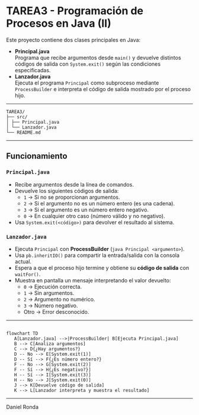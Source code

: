 # TAREA3 - Programación de Procesos en Java (II)

Este proyecto contiene dos clases principales en Java:

- **Principal.java**  
  Programa que recibe argumentos desde `main()` y devuelve distintos códigos de salida con `System.exit()` según las condiciones especificadas.  
- **Lanzador.java**  
  Ejecuta el programa `Principal` como subproceso mediante `ProcessBuilder` e interpreta el código de salida mostrado por el proceso hijo.

---

```
TAREA3/
├── src/
│ ├── Principal.java
│ └── Lanzador.java
└── README.md

```

---

## Funcionamiento

### `Principal.java`
- Recibe argumentos desde la línea de comandos.  
- Devuelve los siguientes códigos de salida:
  - `1` → Si no se proporcionan argumentos.  
  - `2` → Si el argumento no es un número entero (es una cadena).  
  - `3` → Si el argumento es un número entero negativo.  
  - `0` → En cualquier otro caso (número válido y no negativo).  
- Usa `System.exit(<código>)` para devolver el resultado al sistema.

### `Lanzador.java`
- Ejecuta `Principal` con **ProcessBuilder** (`java Principal <argumento>`).  
- Usa `pb.inheritIO()` para compartir la entrada/salida con la consola actual.  
- Espera a que el proceso hijo termine y obtiene su **código de salida** con `waitFor()`.  
- Muestra en pantalla un mensaje interpretando el valor devuelto:
  - `0` → Ejecución correcta.  
  - `1` → Sin argumentos.  
  - `2` → Argumento no numérico.  
  - `3` → Número negativo.  
  - Otro → Error desconocido.

---

```mermaid

flowchart TD
   A[Lanzador.java] -->|ProcessBuilder| B[Ejecuta Principal.java]
   B --> C[Analiza argumentos]
   C --> D{¿Hay argumentos?}
   D -- No --> E[System.exit(1)]
   D -- Sí --> F{¿Es número entero?}
   F -- No --> G[System.exit(2)]
   F -- Sí --> H{¿Es negativo?}]
   H -- Sí --> I[System.exit(3)]
   H -- No --> J[System.exit(0)]    
   J --> K[Devuelve código de salida]
   K --> L[Lanzador interpreta y muestra el resultado]

```

---

Daniel Ronda